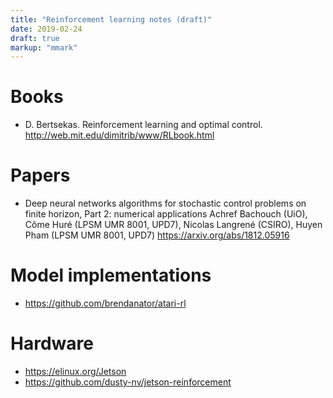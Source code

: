 ```yaml
---
title: "Reinforcement learning notes (draft)"
date: 2019-02-24
draft: true
markup: "mmark"
---
```



# Books

* D. Bertsekas. Reinforcement learning and optimal control. http://web.mit.edu/dimitrib/www/RLbook.html

# Papers

* Deep neural networks algorithms for stochastic control problems on finite horizon, Part 2: numerical applications
Achref Bachouch (UiO), Côme Huré (LPSM UMR 8001, UPD7), Nicolas Langrené (CSIRO), Huyen Pham (LPSM UMR 8001, UPD7) https://arxiv.org/abs/1812.05916

# Model implementations

* https://github.com/brendanator/atari-rl

# Hardware

* https://elinux.org/Jetson
* https://github.com/dusty-nv/jetson-reinforcement
